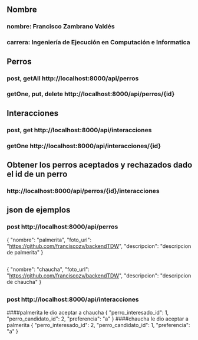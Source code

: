 ## Nombre
### nombre: Francisco Zambrano Valdés
### carrera: Ingeniería de Ejecución en Computación e Informatica

## Perros

### post, getAll http://localhost:8000/api/perros
### getOne, put, delete http://localhost:8000/api/perros/{id}

## Interacciones
### post, get http://localhost:8000/api/interacciones
### getOne http://localhost:8000/api/interacciones/{id}


## Obtener los perros aceptados y rechazados dado el id de un perro
### http://localhost:8000/api/perros/{id}/interacciones

## json de ejemplos
### post http://localhost:8000/api/perros
{
    "nombre": "palmerita",
    "foto_url": "https://github.com/franciscozv/backendTDW",
    "descripcion": "descripcion de palmerita"
}
##
{
    "nombre": "chaucha",
    "foto_url": "https://github.com/franciscozv/backendTDW",
    "descripcion": "descripcion de chaucha"
}
##
### post http://localhost:8000/api/interacciones
	
   ####palmerita le dio aceptar a chaucha
    {
        "perro_interesado_id": 1,
	    "perro_candidato_id": 2,
	    "preferencia": "a"
    }
   ####chaucha le dio aceptar a palmerita
    {
	    "perro_interesado_id": 2,
	    "perro_candidato_id": 1,
	    "preferencia": "a"
    }
